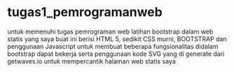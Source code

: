 # tugas1_pemrogramanweb
untuk memenuhi tugas pemrograman web latihan bootstrap
dalam web statis yang saya buat ini berisi HTML 5, sedikit CSS murni, BOOTSTRAP dan penggunaan Javascript untuk membuat beberapa fungsionalitas didalam bootstrap dapat bekerja
serta penggunaan kode SVG yang di generate dari getwaves.io untuk mempercantik halaman web statis saya
